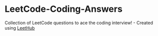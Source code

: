 # LeetCode-Coding-Answers
Collection of LeetCode questions to ace the coding interview! - Created using [LeetHub](https://github.com/QasimWani/LeetHub)
